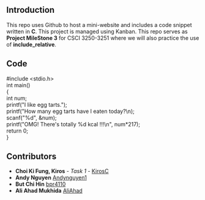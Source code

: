 ## Introduction
This repo uses Github to host a mini-website and includes a code snippet written in **C**. This project is managed using Kanban. This repo serves as **Project MileStone 3** for CSCI 3250-3251 where we will also practice the use of **include_relative**.

## Code
#include <stdio.h>  
int main()  
{  
   int num;  
   printf("I like egg tarts.");  
   printf("How many egg tarts have I eaten today?\n);  
   scanf("%d", &num);  
   printf("OMG! There's totally %d kcal !!!\n", num*217);  
   return 0;  
}  

## Contributors

* **Choi Ki Fung, Kiros** - *Task 1* - [KirosC](https://github.com/KirosC)
* **Andy Nguyen** [Andynguyen1](https://github.com/csci3250-2019/project-team-b/blob/master/_stu/1155128997.md)
* **But Chi Hin** [bpr4110](https://github.com/csci3250-2019/project-team-b/blob/master/_stu/1155110269.md)
* **Ali Ahad Mukhida** [AliAhad](https://github.com/csci3250-2019/project-team-b/blob/master/_stu/1155096576.md)
